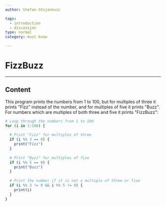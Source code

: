 ```yaml
---
author: Stefan-Stojanovic

tags:
  - introduction
  - discussion
type: normal
category: must-know

---
```


# FizzBuzz

---

## Content

This program prints the numbers from 1 to 100, but for multiples of three it prints "Fizz" instead of the number, and for multiples of five it prints "Buzz". For numbers which are multiples of both three and five it prints "FizzBuzz":
```r
# Loop through the numbers from 1 to 100
for (i in 1:100) {
  
  # Print "Fizz" for multiples of three
  if (i %% 3 == 0) {
    print("Fizz")
  }
  
  # Print "Buzz" for multiples of five
  if (i %% 5 == 0) {
    print("Buzz")
  }
  
  # Print the number if it is not a multiple of three or five
  if (i %% 3 != 0 && i %% 5 != 0) {
    print(i)
  }
}
```
